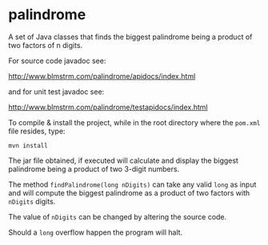 palindrome
==========

A set of Java classes that finds the biggest palindrome being a product of two factors of n digits.

For source code javadoc see:

http://www.blmstrm.com/palindrome/apidocs/index.html

and for unit test javadoc see:

http://www.blmstrm.com/palindrome/testapidocs/index.html

To compile & install the project, while in the root directory where the `pom.xml` file resides, type:

`mvn install`

The jar file obtained, if executed will calculate and display the biggest palindrome being a product of two 3-digit numbers.

The method `findPalindrome(long nDigits)` can take any valid `long` as input and will compute the biggest palindrome as a product of two factors with `nDigits` digits.

The value of `nDigits` can be changed by altering the source code.

Should a `long` overflow happen the program will halt.




